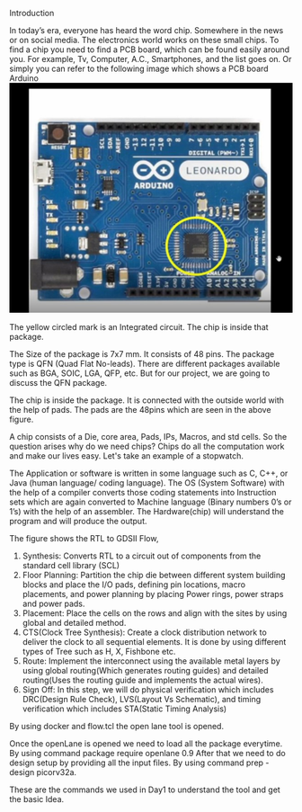 Introduction

In today’s era, everyone has heard the word chip. Somewhere in the news or on social media.
The electronics world works on these small chips. To find a chip you need to find a PCB board, which can be found easily around you. For example, Tv, Computer, A.C., Smartphones, and the list goes on. Or simply you can refer to the following image which shows a PCB board Arduino
 ![Alt Text](Image/Img1.jpg)

The yellow circled mark is an Integrated circuit. The chip is inside that package. 

 
The Size of the package is 7x7 mm. It consists of 48 pins. The package type is QFN (Quad Flat No-leads).
There are different packages available such as BGA, SOIC, LGA, QFP, etc. But for our project, we are going to discuss the QFN package. 
 
The chip is inside the package. It is connected with the outside world with the help of pads. The pads are the 48pins which are seen in the above figure.
 
A chip consists of a Die, core area, Pads, IPs, Macros, and std cells.
So the question arises why do we need chips? 
Chips do all the computation work and make our lives easy.
Let's take an example of a stopwatch.  
 
The Application or software is written in some language such as C, C++, or Java (human language/ coding language).
The OS (System Software) with the help of a compiler converts those coding statements into Instruction sets which are again converted to Machine language (Binary numbers 0’s or 1’s) with the help of an assembler. 
The Hardware(chip) will understand the program and will produce the output.

 The figure shows the RTL to GDSII Flow,

1.	Synthesis: Converts RTL to a circuit out of components from the standard cell library (SCL)
2.	Floor Planning: Partition the chip die between different system building blocks and place the I/O pads, defining pin locations, macro placements, and power planning by placing Power rings, power straps and power pads.
3.	Placement: Place the cells on the rows and align with the sites by using global and detailed method.
4.	CTS(Clock Tree Synthesis): Create a clock distribution network to deliver the clock to all sequential elements. It is done by using different types of Tree such as H, X, Fishbone etc.
5.	Route: Implement the interconnect using the available metal layers by using global routing(Which generates routing guides) and detailed routing(Uses the routing guide and implements the actual wires).
6.	Sign Off: In this step, we will do physical verification which includes DRC(Design Rule Check), LVS(Layout Vs Schematic), and timing verification which includes STA(Static Timing Analysis)







 

By using docker and flow.tcl the open lane tool is opened.
 
Once the openLane is opened we need to load all the package everytime. By using command package require openlane 0.9
After that we need to do design setup by providing all the input files. By using command prep -design picorv32a.
 
These are the commands we used in Day1 to understand the tool and get the basic Idea.

